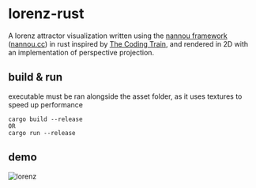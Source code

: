 
# lorenz-rust

A lorenz attractor visualization written using the [nannou framework](https://github.com/nannou-org/nannou) ([nannou.cc](https://nannou.cc/)) in rust inspired by [The Coding Train](https://www.youtube.com/watch?v=f0lkz2gSsIk), and rendered in 2D with an implementation of perspective projection. 
## build & run

executable must be ran alongside the asset folder, as it uses textures to speed up performance

```console
cargo build --release
OR
cargo run --release
```

## demo
![lorenz](https://github.com/flexiiwiki/lorenz-rust/assets/100071255/80f47f50-8c7d-40d6-b71d-210e6a365a30)
